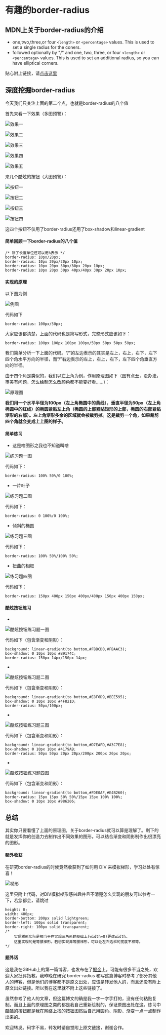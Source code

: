 # 有趣的border-radius
## MDN上关于border-radius的介绍
* one,two,three,or four `<length>` or `<percentage>` values. This is used to set a single radius for the coners.
* followed optionally by "/" and one, two, three, or four `<length>` or `<percentage>` values. This is used to set an additional radius, so you can have elliptical corners.

贴心附上链接，请[点击这里](https://developer.mozilla.org/en-US/docs/Web/CSS/border-radius)
## 深度挖掘border-radius
今天我们只关注上面的第二个点，也就是border-radius的八个值

首先来看一下效果（多图预警）：

![效果一](./img/img01.png)

![效果二](./img/img02.png)

![效果三](./img/img03.png)

![效果四](./img/img04.png)

![效果五](./img/img05.png)

来几个酷炫的按钮（大图预警）：

![按钮一](./img/button01.png)

![按钮二](./img/button04.png)

![按钮三](./img/button03.png)

![按钮四](./img/button02.png)

这四个按钮不仅用了border-radius还用了box-shadow和linear-gradient

#### 简单回顾一下border-radius的八个值

```
/* 除了长度单位还可以用%表示 */
border-radius: 10px/20px;
border-radius: 10px 20px/20px 10px;
border-radius: 10px 20px 30px/30px 20px 10px;
border-radius: 10px 20px 30px 40px/40px 30px 20px 10px;
```

#### 实现的原理

以下图为例


![例图](./img/img01.png)

代码如下
```
border-radius: 100px/50px;
```
大家应该都清楚，上面的代码也是简写形式，完整形式应该如下：
```
border-radius: 100px 100px 100px 100px/50px 50px 50px 50px;
```
我们简单分析一下上面的代码。“/”的左边表示的其实是左上，右上，右下，左下四个角水平方向的半径，而“/”右边表示的左上，右上，右下，左下四个角垂直方向的半径。

由于四个角是类似的，我们以左上角为例，作用原理图如下（图有点丑，没办法，审美有问题，怎么绘制怎么改颜色都不能变好看......）：

![原理图](./img/principle.png)

**我们用一个水平半径为100px（左上角椭圆中的黄线），垂直半径为50px（左上角椭圆中的红线）的椭圆紧贴左上角（椭圆的上部紧贴矩形的上部，椭圆的右部紧贴矩形的右部）。左上角矩形多余的区域就会被裁剪掉。这是裁剪一个角，如果裁剪四个角就会变成上上图的样子。**

#### 简单练习

* 这是啥图形之我也不知道叫啥

![练习题一图](./img/img02.png)

代码如下：

```
border-radius: 100% 50%/0 100%;
```

* 一片叶子

![练习题二图](./img/img03.png)

代码如下：

```
border-radius: 0 100%/0 100%;
```

* 倾斜的椭圆

![练习题三图](./img/img05.png)

代码如下：

```
border-radius: 100% 50%/100% 50%;
```

* 扭曲的相框

![练习题四图](./img/img04.png)

代码如下：

```
border-radius: 150px 400px 150px 400px/400px 150px 400px 150px;
```

#### 酷炫按钮练习

* 
![酷炫按钮练习题一图](./img/button01.png)

代码如下（包含渐变和阴影）：

```
background: linear-gradient(to bottom,#FBBCD0,#FBAAC3);
box-shadow: 0 10px 10px #B9174C;
border-radius: 150px 14px/150px 14px;
```

*
![酷炫按钮练习题二图](./img/button04.png)

代码如下（包含渐变和阴影）：

```
background: linear-gradient(to bottom,#E8F6D9,#BEE595);
box-shadow: 0 10px 10px #4F821D;
border-radius: 50px/100px;
```

*

![酷炫按钮练习题三图](./img/button03.png)

代码如下（包含渐变和阴影）：

```
background: linear-gradient(to bottom,#D7EAFD,#A3C7E8);
box-shadow: 0 10px 10px #4179AB;
border-radius: 50px 50px 20px 20px/200px 200px 20px 20px;
```

*

![酷炫按钮练习题四图](./img/button02.png)

代码如下（包含渐变和阴影）：

```
background: linear-gradient(to bottom,#FDE0AF,#E4B260);
border-radius: 15px 15px 50% 50%/15px 15px 100% 100%;
box-shadow: 0 10px 10px #986206;
```

## 总结

其实你只要看懂了上面的原理图，关于border-radius就可以算是理解了。剩下的就是发挥你的创造力去制作出不同效果的图形，可以结合渐变和阴影制作出很漂亮的图形。

#### 额外收获

在研究border-radius的时候竟然收获到了如何用 DIV 来模拟梯形，学习处处有惊喜！

![梯形](./img/img06.png)

这里只附上代码，对DIV模拟梯形感兴趣并且不清楚怎么实现的朋友可以参考一下，若您都会，请跳过

```
height: 0;
width: 400px;
border-bottom: 200px solid lightgreen;
border-left: 100px solid transparent;
border-right: 100px solid transparent;
/* 
    实现梯形实际是相当于在实现三角形的基础上(width=0)更改width。
    这里实现的是等腰梯形。若想实现非等腰梯形，可以让左右边框的宽度不相等。
*/
```

#### 题外话

这是我在GitHub上的第一篇博客，也发布在了[掘金](https://juejin.im/post/5bb815056fb9a05d171d5660)上。可能有很多不当之处，欢迎大家批评指教。我昨晚在研究
border-radius 和写这篇博客时参考了部分其他人的博客，但是他们的博客都不是原文出处，应该是转发他人的，而且还没有附上原文出处链接。所以我在这里就不附上这些链接了。

虽然参考了他人的文章，但这篇博文的确是我一字一字手打的，没有任何粘贴复制。而且上面的原理图之类的都是我自己重新绘制的，保证原图出处在这。练习中酷酷的按钮都是我在网络上找的按钮图然后自己用圆角、阴影、渐变一点一点制作出来的。

欢迎转发。码字不易，转发时请自觉附上原文链接，谢谢合作。
